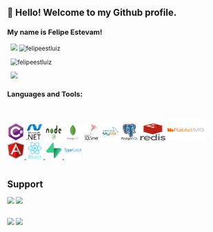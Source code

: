 ## 👋 Hello! Welcome to my Github profile.
### My name is Felipe Estevam!


<div>
    <p>&nbsp;
        <img height="180em" src="https://github-readme-stats.vercel.app/api/top-langs/?username=FelipeEstLuiz&layout=compact&langs_count=7&theme=blue-green"/>
        <img height="180em" src="https://github-readme-stats.vercel.app/api?username=FelipeEstLuiz&show_icons=true&theme=blue-green&include_all_commits=true&count_private=true" alt="felipeestluiz"/>
    </p>
    <p>&nbsp;
        <img align="center" src="https://github-readme-streak-stats.herokuapp.com/?user=felipeestluiz&theme=blue-green&" alt="felipeestluiz" />
    </p>
    <p>&nbsp;
        <img height="120em" src="https://github-profile-trophy.vercel.app/?username=FelipeEstLuiz&row=1)](https://github.com/FelipeEstLuiz/github-profile-trophy"/>
    </p>
</div>

<h3 align="left">Languages and Tools:</h3>

<div style="display: inline-block"><br/>
    <p align="left"> 
        <a href="https://www.w3schools.com/cs/" target="_blank" rel="noreferrer"> <img src="assets/images/csharp-original.svg" alt="csharp" width="40" height="40"/></a>
        <a href="https://dotnet.microsoft.com/" target="_blank" rel="noreferrer"> <img src="assets/images/dot-net-original-wordmark.svg" alt="dotnet" width="40" height="40"/></a>
        <a href="https://nodejs.org" target="_blank" rel="noreferrer"> <img src="assets/images/node.svg" alt="nodejs" width="40" height="40"/></a>
        <a href="https://www.mongodb.com/" target="_blank" rel="noreferrer"> <img src="assets/images/mongodb-icon-2.svg" alt="mongodb" width="40" height="40"/></a>
        <a href="https://www.microsoft.com/en-us/sql-server" target="_blank" rel="noreferrer"> <img src="assets/images/microsoft-sql-server-1.svg" alt="mssql" width="40" height="40"/></a>
        <a href="https://www.mysql.com/" target="_blank" rel="noreferrer"> <img src="assets/images/mysql-3.svg" alt="mysql" width="40" height="40"/></a>          
        <a href="https://www.postgresql.org" target="_blank" rel="noreferrer"> <img src="assets/images/postgresql-original-wordmark.svg" alt="postgresql" width="40" height="40"/></a>
        <a href="https://redis.io" target="_blank" rel="noreferrer"> <img src="assets/images/redis-original-wordmark.svg" alt="redis" width="60" height="40"/></a>
        <a href="https://www.rabbitmq.com" target="_blank" rel="noreferrer"> <img src="assets/images/rabbitmq-original-wordmark.svg" alt="rabbitmq" width="90" height="50"/></a>   
        <a href="https://angular.io/" target="_blank" rel="noreferrer"> <img src="assets/images/angular-icon.svg" alt="angular" width="40" height="40"/> </a>
        <a href="https://reactjs.org/" target="_blank" rel="noreferrer"> <img src="assets/images/react-original-wordmark.svg" alt="react" width="40" height="40"/> </a>
        <a href="https://supabase.com/" target="_blank" rel="noreferrer"> <img src="assets/images/supabase-logo-png_seeklogo-435677.png" alt="supabase" width="40" height="40"/> </a>  
        <a href="https://www.typescriptlang.org/" target="_blank" rel="noreferrer"> <img src="assets/images/typescript-svgrepo-com.svg" alt="typescript" width="40" height="40"/> </a>     
    </p>
 </div> 

## Support

<div style="display: inline-block">
    <a href="https://www.linkedin.com/in/felipe-estevam-luiz-439185151" target="_blank"><img src="https://img.shields.io/badge/-LinkedIn-%230077B5?style=for-the-badge&logo=linkedin&logoColor=white" target="_blank"></a>
    <img src="https://img.shields.io/badge/Gmail-D14836?style=for-the-badge&logo=gmail&logoColor=white">
</div> 
<br/>

## 

<div style="display: inline-block">
    <img src="https://img.shields.io/badge/github-%23121011.svg?style=for-the-badge&logo=github&logoColor=white"/>
    <img src="https://img.shields.io/badge/gitlab-%23181717.svg?style=for-the-badge&logo=gitlab&logoColor=white"/>
</div> 
